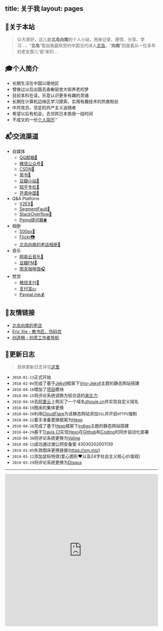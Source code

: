 title: 关于我
layout: pages
---

## 🗽关于本站

> 😛大家好，这儿是**北岛向南**的个人小站，用来记录、感悟、分享、学习...，“**北岛**”取自我最欣赏的中国当代诗人[北岛](https://zh.wikipedia.org/wiki/%E5%8C%97%E5%B2%9B_(%E8%AF%97%E4%BA%BA))，“**向南**”则是我从一位多年的老友那儿'偷'来的...


## 🎓个人简介

* 长期生活在中国以南地区
* 曾做过以后出国去香榭丽舍大街养老的梦
* 目前本科在读，乐意认识更多有趣的灵魂
* 长期在计算机边缘区学习摸索，实用有趣技术的热衷粉丝
* 中共党员，坚定的共产主义追随者
* 希望以后有机会，去邻邦日本旅居一段时间
* 不成文的一份[个人简历](https://zhouie.cn/zhouie.cn-blog.pdf)™


## 📬交流渠道

* 自媒体
    - [QQ邮箱🍰](nanzhouie@qq.com)
    - [微信公众号🍟](https://i.loli.net/2019/02/22/5c6f99a47fbab.png)
    - [CSDN🍔](https://blog.csdn.net/jave_f)
    - [简书🍒](https://www.jianshu.com/u/003b6aa1939d)
    - [豆瓣小站🍦](https://www.douban.com/people/jave_f/)
    - [知乎专栏🍇](https://www.zhihu.com/people/jave_f/activities)
    - [开源中国🍥](https://my.oschina.net/zhouie)
* Q&A Platform
    - [V2EX🌴](https://www.v2ex.com/member/zhouie)
    - [SegmentFault🌵](https://segmentfault.com/u/zhouie)
    - [StackOverflow🌷](https://stackoverflow.com/users/9711261/zhouie)
    - [Peing提问箱🍀](https://peing.net/zh-CN/zhouie)
* 相册
    - [500px🎨](https://500px.com/nanzhouie)
    - [Flickr📷](https://www.flickr.com/photos/nanzhouie/)
    - [北岛向南的老店相册🌅](https://javef.github.io/project/albums/)
* 音乐
    - [网易云音乐🎹](http://music.163.com/#/user/home?id=426481614)
    - [豆瓣FM🎵](https://douban.fm/)
    - [雨天咖啡馆🎧](http://rainycafe.com/)
* 赞赏
    - [微信支付🏧](https://i.loli.net/2019/02/22/5c6f8f5534b72.jpg)
    - [支付宝💴](https://i.loli.net/2019/02/22/5c6f9576d940e.jpg)
    - [Paypal.me💰](https://www.paypal.me/zhouie)

## 👾友情链接

* [北岛向南的老店](https://javef.github.io/)
* [Eric Xie - 教书匠，伪码农](http://ericxie.coding.me/)
* [创造狮 - 创意工作者导航](http://chuangzaoshi.com/)
​

## 📝更新日志

> 具体更新日志详见[这里](https://zhouie.cn/posts/201804271/)

* `2018-01-13`正式开始
* `2018-02-04`完成了基于[Jekyll](https://www.jekyll.com.cn/)框架下[Vno-Jekyll](https://github.com/onevcat/vno-jekyll)主题的静态网站搭建
* `2018-04-10`增加了[项目](https://javef.github.io/project)模块
* `2018-04-15`将评论系统调换为较合适的[来比力](https://livere.com/)
* `2018-04-18`去[阿里云](https://cn.aliyun.com/)上购买了一个域名[zhouie.cn](https://zhouie.cn/)并实现自定义域名
* `2018-04-19`图床的集体更换
* `2018-04-20`利用[CloudFlare](https://www.cloudflare.com/)为该静态网站添加`SSL`并开启`HTTPS`强制
* `2018-04-22`着手准备更换框架为[Hexo](https://hexo.io/zh-cn/)
* `2018-04-28`完成了基于[Hexo](https://hexo.io/zh-cn/)框架下[indigo](https://github.com/yscoder/hexo-theme-indigo)主题的静态网站搭建
* `2018-04-29`基于[Travis CI](https://www.travis-ci.org/)实现[Hexo](https://hexo.io/zh-cn/)在[Github](https://github.com/)和[Coding](https://coding.net/)的同步自动化部署
* `2018-04-30`将评论系统更换为[Valine](https://valine.js.org/)
* `2018-09-11`成功通过湘公网安备案 43030202001139
* `2019-01-05`失效图床更换链接(https://sm.ms/)
* `2019-03-12`添加鼠标特效(爱心图形❤以及24字社会主义核心价值观)
* `2019-03-29`将评论系统更换为[Disqus](https://disqus.com/)

---

<iframe src="https://www.google.com/maps/embed?pb=!1m18!1m12!1m3!1d3464616.575792618!2d115.0220874396435!3d32.003880581552764!2m3!1f0!2f0!3f0!3m2!1i1024!2i768!4f13.1!3m3!1m2!1s0x3434a48ca17082d7%3A0x7aa8d6156e75706d!2z5Lit5Zu95a6J5b6955yB!5e0!3m2!1szh-CN!2sth!4v1554028308613!5m2!1szh-CN!2sth" width="100%" height="500" frameborder="0" style="border:0" allowfullscreen></iframe>